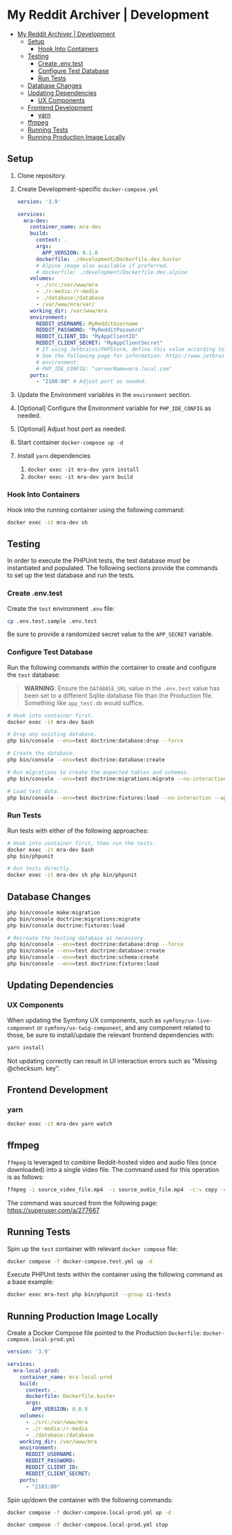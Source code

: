 # My Reddit Archiver | Development

- [My Reddit Archiver | Development](#my-reddit-archiver--development)
  - [Setup](#setup)
    - [Hook Into Containers](#hook-into-containers)
  - [Testing](#testing)
    - [Create .env.test](#create-envtest)
    - [Configure Test Database](#configure-test-database)
    - [Run Tests](#run-tests)
  - [Database Changes](#database-changes)
  - [Updating Dependencies](#updating-dependencies)
    - [UX Components](#ux-components)
  - [Frontend Development](#frontend-development)
    - [yarn](#yarn)
  - [ffmpeg](#ffmpeg)
  - [Running Tests](#running-tests)
  - [Running Production Image Locally](#running-production-image-locally)

## Setup

1. Clone repository.
2. Create Development-specific `docker-compose.yml`

    ```yaml
    version: '3.9'

    services:
      mra-dev:
        container_name: mra-dev
        build:
          context: .
          args:
            APP_VERSION: 0.1.0
          dockerfile: ./development/Dockerfile.dev.buster
          # Alpine image also available if preferred.
          # dockerfile: ./development/Dockerfile.dev.alpine
        volumes:
          - ./src:/var/www/mra
          - ./r-media:/r-media
          - ./database:/database
          - /var/www/mra/var/
        working_dir: /var/www/mra
        environment:
          REDDIT_USERNAME: MyRedditUsername
          REDDIT_PASSWORD: "MyRedditPassword"
          REDDIT_CLIENT_ID: "MyAppClientID"
          REDDIT_CLIENT_SECRET: "MyAppClientSecret"
          # If using Jetbrains/PHPStorm, define this value according to your IDE setup for debugging.
          # See the following page for information: https://www.jetbrains.com/help/phpstorm/debugging-a-php-cli-script.html
          # environment:
          # PHP_IDE_CONFIG: "serverName=mra.local.com"
        ports:
          - "2180:80" # Adjust port as needed.
    ```

3. Update the Environment variables in the `environment` section.
4. [Optional] Configure the Environment variable for `PHP_IDE_CONFIG` as needed.
5. [Optional] Adjust host port as needed.
6. Start container `docker-compose up -d`
7. Install `yarn` dependencies
   1. `docker exec -it mra-dev yarn install`
   2. `docker exec -it mra-dev yarn build`

### Hook Into Containers

Hook into the running container using the following command:

```bash
docker exec -it mra-dev sh
```

## Testing

In order to execute the PHPUnit tests, the test database must be instantiated and populated. The following sections provide the commands to set up the test database and run the tests.

### Create .env.test

Create the `test` environment `.env` file:

```bash
cp .env.test.sample .env.test
```

Be sure to provide a randomized secret value to the `APP_SECRET` variable.

### Configure Test Database

Run the following commands within the container to create and configure the `test` database:

> **WARNING**: Ensure the `DATABASE_URL` value in the `.env.test` value has been set to a different Sqlite database file than the Production file. Something like `app_test.db` would suffice.

```bash
# Hook into container first.
docker exec -it mra-dev bash

# Drop any existing database.
php bin/console --env=test doctrine:database:drop --force

# Create the database.
php bin/console --env=test doctrine:database:create

# Run migrations to create the expected tables and schemas.
php bin/console --env=test doctrine:migrations:migrate --no-interaction

# Load test data.
php bin/console --env=test doctrine:fixtures:load --no-interaction --append
```

### Run Tests

Run tests with either of the following approaches:

```bash
# Hook into container first, then run the tests.
docker exec -it mra-dev bash
php bin/phpunit

# Run tests directly.
docker exec -it mra-dev sh php bin/phpunit
```

## Database Changes

```bash
php bin/console make:migration
php bin/console doctrine:migrations:migrate
php bin/console doctrine:fixtures:load

# Recreate the testing database as necessary.
php bin/console --env=test doctrine:database:drop --force
php bin/console --env=test doctrine:database:create
php bin/console --env=test doctrine:schema:create
php bin/console --env=test doctrine:fixtures:load
```

## Updating Dependencies

### UX Components

When updating the Symfony UX components, such as `symfony/ux-live-component` or `symfony/ux-twig-component`, and any component related to those, be sure to install/update the relevant frontend dependencies with:

```bash
yarn install
```

Not updating correctly can result in UI interaction errors such as "Missing @checksum. key".

## Frontend Development

### yarn

```bash
docker exec -it mra-dev yarn watch
```

## ffmpeg

`ffmpeg` is leveraged to combine Reddit-hosted video and audio files (once downloaded) into a single video file. The command used for this operation is as follows:

```bash
ffmpeg -i source_video_file.mp4  -i source_audio_file.mp4  -c:v copy -c:a aac combined_output_file.mp4  -hide_banner -loglevel error
```

The command was sourced from the following page: <https://superuser.com/a/277667>

## Running Tests

Spin up the `test` container with relevant `docker compose` file:

```bash
docker compose -f docker-compose.test.yml up -d
```

Execute PHPUnit tests within the container using the following command as a base example:

```bash
docker exec mra-test php bin/phpunit --group ci-tests
```

## Running Production Image Locally

Create a Docker Compose file pointed to the Production `Dockerfile`: `docker-compose.local-prod.yml`

```yaml
version: '3.9'

services:
  mra-local-prod:
    container_name: mra-local-prod
    build:
      context: .
      dockerfile: Dockerfile.buster
      args:
        APP_VERSION: 0.0.9
    volumes:
      - ./src:/var/www/mra
      - ./r-media:/r-media
      - ./database:/database
    working_dir: /var/www/mra
    environment:
      REDDIT_USERNAME:
      REDDIT_PASSWORD:
      REDDIT_CLIENT_ID:
      REDDIT_CLIENT_SECRET:
    ports:
      - "2183:80"
```

Spin up/down the container with the following commands:

```bash
docker compose -f docker-compose.local-prod.yml up -d

docker compose -f docker-compose.local-prod.yml stop
```
